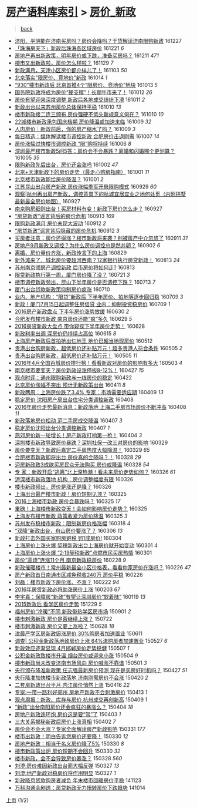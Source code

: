 [房产语料库索引](../../README.md)  > [房价_新政](房价_新政.md)
====
> [back](../README.md)

- [济阳、平阴能在济南买房吗？房价会降吗？干货解读济南限购新政](http://jkwz.applinzi.com/ittc/6916404824836146181.html#%E6%B5%8E%E9%98%B3%E3%80%81%E5%B9%B3%E9%98%B4%E8%83%BD%E5%9C%A8%E6%B5%8E%E5%8D%97%E4%B9%B0%E6%88%BF%E5%90%97%EF%BC%9F%E6%88%BF%E4%BB%B7%E4%BC%9A%E9%99%8D%E5%90%97%EF%BC%9F%E5%B9%B2%E8%B4%A7%E8%A7%A3%E8%AF%BB%E6%B5%8E%E5%8D%97%E9%99%90%E8%B4%AD%E6%96%B0%E6%94%BF) 161227  
- [「珠海房天下」新政后珠海各区域房价](http://jkwz.applinzi.com/ittc/6914078834462032900.html#%E3%80%8C%E7%8F%A0%E6%B5%B7%E6%88%BF%E5%A4%A9%E4%B8%8B%E3%80%8D%E6%96%B0%E6%94%BF%E5%90%8E%E7%8F%A0%E6%B5%B7%E5%90%84%E5%8C%BA%E5%9F%9F%E6%88%BF%E4%BB%B7) 161221 *6* 
- [房地产再出新政策，明年房价或下跌，准备买房吗？](http://jkwz.applinzi.com/ittc/6910460154717144069.html#%E6%88%BF%E5%9C%B0%E4%BA%A7%E5%86%8D%E5%87%BA%E6%96%B0%E6%94%BF%E7%AD%96%EF%BC%8C%E6%98%8E%E5%B9%B4%E6%88%BF%E4%BB%B7%E6%88%96%E4%B8%8B%E8%B7%8C%EF%BC%8C%E5%87%86%E5%A4%87%E4%B9%B0%E6%88%BF%E5%90%97%EF%BC%9F) 161211 *471* 
- [楼市又出新政啦，房价怎么样啦？](http://jkwz.applinzi.com/ittc/6905978403139617796.html#%E6%A5%BC%E5%B8%82%E5%8F%88%E5%87%BA%E6%96%B0%E6%94%BF%E5%95%A6%EF%BC%8C%E6%88%BF%E4%BB%B7%E6%80%8E%E4%B9%88%E6%A0%B7%E5%95%A6%EF%BC%9F) 161129 *7* 
- [新政满月，天津小区房价都介样儿了！](http://jkwz.applinzi.com/ittc/6896191315003311109.html#%E6%96%B0%E6%94%BF%E6%BB%A1%E6%9C%88%EF%BC%8C%E5%A4%A9%E6%B4%A5%E5%B0%8F%E5%8C%BA%E6%88%BF%E4%BB%B7%E9%83%BD%E4%BB%8B%E6%A0%B7%E5%84%BF%E4%BA%86%EF%BC%81) 161103 *50* 
- [北京落实&quot;限房价、竞地价&quot;新政](http://jkwz.applinzi.com/ittc/6888796643687662597.html#%E5%8C%97%E4%BA%AC%E8%90%BD%E5%AE%9E%26quot%3B%E9%99%90%E6%88%BF%E4%BB%B7%E3%80%81%E7%AB%9E%E5%9C%B0%E4%BB%B7%26quot%3B%E6%96%B0%E6%94%BF) 161014 *1* 
- [“930”楼市新政后 北京首推4个“限房价、竞地价”地块](http://jkwz.applinzi.com/ittc/6888561186009777156.html#%E2%80%9C930%E2%80%9D%E6%A5%BC%E5%B8%82%E6%96%B0%E6%94%BF%E5%90%8E+%E5%8C%97%E4%BA%AC%E9%A6%96%E6%8E%A84%E4%B8%AA%E2%80%9C%E9%99%90%E6%88%BF%E4%BB%B7%E3%80%81%E7%AB%9E%E5%9C%B0%E4%BB%B7%E2%80%9D%E5%9C%B0%E5%9D%97) 161013 *5* 
- [国务院新政将成为房价“硬支撑”！长期牛市来了！](http://jkwz.applinzi.com/ittc/6888049014246736901.html#%E5%9B%BD%E5%8A%A1%E9%99%A2%E6%96%B0%E6%94%BF%E5%B0%86%E6%88%90%E4%B8%BA%E6%88%BF%E4%BB%B7%E2%80%9C%E7%A1%AC%E6%94%AF%E6%92%91%E2%80%9D%EF%BC%81%E9%95%BF%E6%9C%9F%E7%89%9B%E5%B8%82%E6%9D%A5%E4%BA%86%EF%BC%81) 161012 *26* 
- [房价有望迎来深度调整 新政后各地成交纷纷下滑](http://jkwz.applinzi.com/ittc/6887832940897108997.html#%E6%88%BF%E4%BB%B7%E6%9C%89%E6%9C%9B%E8%BF%8E%E6%9D%A5%E6%B7%B1%E5%BA%A6%E8%B0%83%E6%95%B4+%E6%96%B0%E6%94%BF%E5%90%8E%E5%90%84%E5%9C%B0%E6%88%90%E4%BA%A4%E7%BA%B7%E7%BA%B7%E4%B8%8B%E6%BB%91) 161011 *2* 
- [新政出台以来苏州房价总体保持平稳](http://jkwz.applinzi.com/ittc/6887358380447892484.html#%E6%96%B0%E6%94%BF%E5%87%BA%E5%8F%B0%E4%BB%A5%E6%9D%A5%E8%8B%8F%E5%B7%9E%E6%88%BF%E4%BB%B7%E6%80%BB%E4%BD%93%E4%BF%9D%E6%8C%81%E5%B9%B3%E7%A8%B3) 161010 *13* 
- [楼市新政接二连三颁布 房价强硬不低头新规意义何在？](http://jkwz.applinzi.com/ittc/6887358429420585989.html#%E6%A5%BC%E5%B8%82%E6%96%B0%E6%94%BF%E6%8E%A5%E4%BA%8C%E8%BF%9E%E4%B8%89%E9%A2%81%E5%B8%83+%E6%88%BF%E4%BB%B7%E5%BC%BA%E7%A1%AC%E4%B8%8D%E4%BD%8E%E5%A4%B4%E6%96%B0%E8%A7%84%E6%84%8F%E4%B9%89%E4%BD%95%E5%9C%A8%EF%BC%9F) 161010 *10* 
- [22城楼市新政承包国庆档期 房价降温或加速来临](http://jkwz.applinzi.com/ittc/6887082321118757893.html#22%E5%9F%8E%E6%A5%BC%E5%B8%82%E6%96%B0%E6%94%BF%E6%89%BF%E5%8C%85%E5%9B%BD%E5%BA%86%E6%A1%A3%E6%9C%9F+%E6%88%BF%E4%BB%B7%E9%99%8D%E6%B8%A9%E6%88%96%E5%8A%A0%E9%80%9F%E6%9D%A5%E4%B8%B4) 161009 *32* 
- [人肉房价｜新政前后，你的房产缩水了吗？](http://jkwz.applinzi.com/ittc/6887028683939775492.html#%E4%BA%BA%E8%82%89%E6%88%BF%E4%BB%B7%EF%BD%9C%E6%96%B0%E6%94%BF%E5%89%8D%E5%90%8E%EF%BC%8C%E4%BD%A0%E7%9A%84%E6%88%BF%E4%BA%A7%E7%BC%A9%E6%B0%B4%E4%BA%86%E5%90%97%EF%BC%9F) 161009 *3* 
- [每日精选：媒体解读楼市调控新政 合肥房价击退刚需](http://jkwz.applinzi.com/ittc/6886188644259333125.html#%E6%AF%8F%E6%97%A5%E7%B2%BE%E9%80%89%EF%BC%9A%E5%AA%92%E4%BD%93%E8%A7%A3%E8%AF%BB%E6%A5%BC%E5%B8%82%E8%B0%83%E6%8E%A7%E6%96%B0%E6%94%BF+%E5%90%88%E8%82%A5%E6%88%BF%E4%BB%B7%E5%87%BB%E9%80%80%E5%88%9A%E9%9C%80) 161007 *14* 
- [房价涨幅过快楼市调控新政     “限”购将持续](http://jkwz.applinzi.com/ittc/6885937777979425796.html#%E6%88%BF%E4%BB%B7%E6%B6%A8%E5%B9%85%E8%BF%87%E5%BF%AB%E6%A5%BC%E5%B8%82%E8%B0%83%E6%8E%A7%E6%96%B0%E6%94%BF+++++%E2%80%9C%E9%99%90%E2%80%9D%E8%B4%AD%E5%B0%86%E6%8C%81%E7%BB%AD) 161006 *8* 
- [深圳最严楼市新政5问5答：房价会不会暴跌？离婚和闪婚哪个更划算？](http://jkwz.applinzi.com/ittc/6885614686640276485.html#%E6%B7%B1%E5%9C%B3%E6%9C%80%E4%B8%A5%E6%A5%BC%E5%B8%82%E6%96%B0%E6%94%BF5%E9%97%AE5%E7%AD%94%EF%BC%9A%E6%88%BF%E4%BB%B7%E4%BC%9A%E4%B8%8D%E4%BC%9A%E6%9A%B4%E8%B7%8C%EF%BC%9F%E7%A6%BB%E5%A9%9A%E5%92%8C%E9%97%AA%E5%A9%9A%E5%93%AA%E4%B8%AA%E6%9B%B4%E5%88%92%E7%AE%97%EF%BC%9F) 161005 *35* 
- [限购新政先后出台，房价还会涨吗](http://jkwz.applinzi.com/ittc/6884150212762797060.html#%E9%99%90%E8%B4%AD%E6%96%B0%E6%94%BF%E5%85%88%E5%90%8E%E5%87%BA%E5%8F%B0%EF%BC%8C%E6%88%BF%E4%BB%B7%E8%BF%98%E4%BC%9A%E6%B6%A8%E5%90%97) 161002 *47* 
- [北京+天津新政下的房价走势（最走心购房指南）](http://jkwz.applinzi.com/ittc/6884101082145358852.html#%E5%8C%97%E4%BA%AC%2B%E5%A4%A9%E6%B4%A5%E6%96%B0%E6%94%BF%E4%B8%8B%E7%9A%84%E6%88%BF%E4%BB%B7%E8%B5%B0%E5%8A%BF%EF%BC%88%E6%9C%80%E8%B5%B0%E5%BF%83%E8%B4%AD%E6%88%BF%E6%8C%87%E5%8D%97%EF%BC%89) 161001 *11* 
- [北京楼市新政能给房价降温？](http://jkwz.applinzi.com/ittc/6883974693689754628.html#%E5%8C%97%E4%BA%AC%E6%A5%BC%E5%B8%82%E6%96%B0%E6%94%BF%E8%83%BD%E7%BB%99%E6%88%BF%E4%BB%B7%E9%99%8D%E6%B8%A9%EF%BC%9F) 161001 *2* 
- [江苏昆山出台房产新政 房价涨幅季军开启限购模式](http://jkwz.applinzi.com/ittc/6883061027003974660.html#%E6%B1%9F%E8%8B%8F%E6%98%86%E5%B1%B1%E5%87%BA%E5%8F%B0%E6%88%BF%E4%BA%A7%E6%96%B0%E6%94%BF+%E6%88%BF%E4%BB%B7%E6%B6%A8%E5%B9%85%E5%AD%A3%E5%86%9B%E5%BC%80%E5%90%AF%E9%99%90%E8%B4%AD%E6%A8%A1%E5%BC%8F) 160929 *60* 
- [观察|杭州再出房产新政，调控背景下的杭城宜居宜业之地何处觅（内附拱墅最新最全房价地图）](http://jkwz.applinzi.com/ittc/6882638021278565380.html#%E8%A7%82%E5%AF%9F%7C%E6%9D%AD%E5%B7%9E%E5%86%8D%E5%87%BA%E6%88%BF%E4%BA%A7%E6%96%B0%E6%94%BF%EF%BC%8C%E8%B0%83%E6%8E%A7%E8%83%8C%E6%99%AF%E4%B8%8B%E7%9A%84%E6%9D%AD%E5%9F%8E%E5%AE%9C%E5%B1%85%E5%AE%9C%E4%B8%9A%E4%B9%8B%E5%9C%B0%E4%BD%95%E5%A4%84%E8%A7%85%EF%BC%88%E5%86%85%E9%99%84%E6%8B%B1%E5%A2%85%E6%9C%80%E6%96%B0%E6%9C%80%E5%85%A8%E6%88%BF%E4%BB%B7%E5%9C%B0%E5%9B%BE%EF%BC%89) 160927  
- [南京购房细则出台！买房材料有变！新政下房价怎么走？](http://jkwz.applinzi.com/ittc/6882603659598234628.html#%E5%8D%97%E4%BA%AC%E8%B4%AD%E6%88%BF%E7%BB%86%E5%88%99%E5%87%BA%E5%8F%B0%EF%BC%81%E4%B9%B0%E6%88%BF%E6%9D%90%E6%96%99%E6%9C%89%E5%8F%98%EF%BC%81%E6%96%B0%E6%94%BF%E4%B8%8B%E6%88%BF%E4%BB%B7%E6%80%8E%E4%B9%88%E8%B5%B0%EF%BC%9F) 160927  
- [“房贷新政”谣言背后的房价危机](http://jkwz.applinzi.com/ittc/6877307232999441413.html#%E2%80%9C%E6%88%BF%E8%B4%B7%E6%96%B0%E6%94%BF%E2%80%9D%E8%B0%A3%E8%A8%80%E8%83%8C%E5%90%8E%E7%9A%84%E6%88%BF%E4%BB%B7%E5%8D%B1%E6%9C%BA) 160913 *169* 
- [限购新政满月 房价未现大波动](http://jkwz.applinzi.com/ittc/6876912565493433349.html#%E9%99%90%E8%B4%AD%E6%96%B0%E6%94%BF%E6%BB%A1%E6%9C%88+%E6%88%BF%E4%BB%B7%E6%9C%AA%E7%8E%B0%E5%A4%A7%E6%B3%A2%E5%8A%A8) 160912 *2* 
- [“房贷新政”谣言背后隐藏的房价危机](http://jkwz.applinzi.com/ittc/6876787393385989125.html#%E2%80%9C%E6%88%BF%E8%B4%B7%E6%96%B0%E6%94%BF%E2%80%9D%E8%B0%A3%E8%A8%80%E8%83%8C%E5%90%8E%E9%9A%90%E8%97%8F%E7%9A%84%E6%88%BF%E4%BB%B7%E5%8D%B1%E6%9C%BA) 160912 *3* 
- [买房者注意：房价还得涨？楼市新政将来袭？别被房产中介忽悠了](http://jkwz.applinzi.com/ittc/6876617393350116356.html#%E4%B9%B0%E6%88%BF%E8%80%85%E6%B3%A8%E6%84%8F%EF%BC%9A%E6%88%BF%E4%BB%B7%E8%BF%98%E5%BE%97%E6%B6%A8%EF%BC%9F%E6%A5%BC%E5%B8%82%E6%96%B0%E6%94%BF%E5%B0%86%E6%9D%A5%E8%A2%AD%EF%BC%9F%E5%88%AB%E8%A2%AB%E6%88%BF%E4%BA%A7%E4%B8%AD%E4%BB%8B%E5%BF%BD%E6%82%A0%E4%BA%86) 160911 *31* 
- [房地产9月新政又调控？为什么房价调控总是然并卵？](http://jkwz.applinzi.com/ittc/6873258557302113285.html#%E6%88%BF%E5%9C%B0%E4%BA%A79%E6%9C%88%E6%96%B0%E6%94%BF%E5%8F%88%E8%B0%83%E6%8E%A7%EF%BC%9F%E4%B8%BA%E4%BB%80%E4%B9%88%E6%88%BF%E4%BB%B7%E8%B0%83%E6%8E%A7%E6%80%BB%E6%98%AF%E7%84%B6%E5%B9%B6%E5%8D%B5%EF%BC%9F) 160902 *6* 
- [离婚、房价量价齐涨，新政传言下的上海](http://jkwz.applinzi.com/ittc/6871836351305090053.html#%E7%A6%BB%E5%A9%9A%E3%80%81%E6%88%BF%E4%BB%B7%E9%87%8F%E4%BB%B7%E9%BD%90%E6%B6%A8%EF%BC%8C%E6%96%B0%E6%94%BF%E4%BC%A0%E8%A8%80%E4%B8%8B%E7%9A%84%E4%B8%8A%E6%B5%B7) 160829  
- [新外滩来了，城北房价要超河西南？12家银行执行房贷新政！](http://jkwz.applinzi.com/ittc/6865976946890114052.html#%E6%96%B0%E5%A4%96%E6%BB%A9%E6%9D%A5%E4%BA%86%EF%BC%8C%E5%9F%8E%E5%8C%97%E6%88%BF%E4%BB%B7%E8%A6%81%E8%B6%85%E6%B2%B3%E8%A5%BF%E5%8D%97%EF%BC%9F12%E5%AE%B6%E9%93%B6%E8%A1%8C%E6%89%A7%E8%A1%8C%E6%88%BF%E8%B4%B7%E6%96%B0%E6%94%BF%EF%BC%81) 160813 *24* 
- [苏州南京颁房产调控新政 后市房价将如何走?](http://jkwz.applinzi.com/ittc/6865419540212745221.html#%E8%8B%8F%E5%B7%9E%E5%8D%97%E4%BA%AC%E9%A2%81%E6%88%BF%E4%BA%A7%E8%B0%83%E6%8E%A7%E6%96%B0%E6%94%BF+%E5%90%8E%E5%B8%82%E6%88%BF%E4%BB%B7%E5%B0%86%E5%A6%82%E4%BD%95%E8%B5%B0%3F) 160813  
- [限贷新政执行第一周，厦门房价降了没？](http://jkwz.applinzi.com/ittc/6857260106055681028.html#%E9%99%90%E8%B4%B7%E6%96%B0%E6%94%BF%E6%89%A7%E8%A1%8C%E7%AC%AC%E4%B8%80%E5%91%A8%EF%BC%8C%E5%8E%A6%E9%97%A8%E6%88%BF%E4%BB%B7%E9%99%8D%E4%BA%86%E6%B2%A1%EF%BC%9F) 160721 *3* 
- [楼市调控新政频出，昆山下半年房价是否调控下跌？](http://jkwz.applinzi.com/ittc/6854275969032127492.html#%E6%A5%BC%E5%B8%82%E8%B0%83%E6%8E%A7%E6%96%B0%E6%94%BF%E9%A2%91%E5%87%BA%EF%BC%8C%E6%98%86%E5%B1%B1%E4%B8%8B%E5%8D%8A%E5%B9%B4%E6%88%BF%E4%BB%B7%E6%98%AF%E5%90%A6%E8%B0%83%E6%8E%A7%E4%B8%8B%E8%B7%8C%EF%BC%9F) 160713 *7* 
- [厦门出台贷款新政策抑制房价疯涨](http://jkwz.applinzi.com/ittc/6853175379635995652.html#%E5%8E%A6%E9%97%A8%E5%87%BA%E5%8F%B0%E8%B4%B7%E6%AC%BE%E6%96%B0%E6%94%BF%E7%AD%96%E6%8A%91%E5%88%B6%E6%88%BF%E4%BB%B7%E7%96%AF%E6%B6%A8) 160710  
- [业内、地产机构：“限贷”新政后 下半年房价、拍地等逐步回归稳](http://jkwz.applinzi.com/ittc/6852837729129464837.html#%E4%B8%9A%E5%86%85%E3%80%81%E5%9C%B0%E4%BA%A7%E6%9C%BA%E6%9E%84%EF%BC%9A%E2%80%9C%E9%99%90%E8%B4%B7%E2%80%9D%E6%96%B0%E6%94%BF%E5%90%8E+%E4%B8%8B%E5%8D%8A%E5%B9%B4%E6%88%BF%E4%BB%B7%E3%80%81%E6%8B%8D%E5%9C%B0%E7%AD%89%E9%80%90%E6%AD%A5%E5%9B%9E%E5%BD%92%E7%A8%B3) 160709 *3* 
- [新政！厦门7月15日起调整住房信贷 业内：抑制投资稳房价](http://jkwz.applinzi.com/ittc/6852830481699308548.html#%E6%96%B0%E6%94%BF%EF%BC%81%E5%8E%A6%E9%97%A87%E6%9C%8815%E6%97%A5%E8%B5%B7%E8%B0%83%E6%95%B4%E4%BD%8F%E6%88%BF%E4%BF%A1%E8%B4%B7+%E4%B8%9A%E5%86%85%EF%BC%9A%E6%8A%91%E5%88%B6%E6%8A%95%E8%B5%84%E7%A8%B3%E6%88%BF%E4%BB%B7) 160709 *1* 
- [2016房产新政盘点 下半年房价涨势放缓](http://jkwz.applinzi.com/ittc/6849545568929711109.html#2016%E6%88%BF%E4%BA%A7%E6%96%B0%E6%94%BF%E7%9B%98%E7%82%B9+%E4%B8%8B%E5%8D%8A%E5%B9%B4%E6%88%BF%E4%BB%B7%E6%B6%A8%E5%8A%BF%E6%94%BE%E7%BC%93) 160630 *2* 
- [合肥发布楼市新政 南京房价还能“疯”多久](http://jkwz.applinzi.com/ittc/6848943136575063045.html#%E5%90%88%E8%82%A5%E5%8F%91%E5%B8%83%E6%A5%BC%E5%B8%82%E6%96%B0%E6%94%BF+%E5%8D%97%E4%BA%AC%E6%88%BF%E4%BB%B7%E8%BF%98%E8%83%BD%E2%80%9C%E7%96%AF%E2%80%9D%E5%A4%9A%E4%B9%85) 160629 *5* 
- [2016房贷新政大盘点 带你窥探下半年房价走势！](http://jkwz.applinzi.com/ittc/6848847770773095429.html#2016%E6%88%BF%E8%B4%B7%E6%96%B0%E6%94%BF%E5%A4%A7%E7%9B%98%E7%82%B9+%E5%B8%A6%E4%BD%A0%E7%AA%A5%E6%8E%A2%E4%B8%8B%E5%8D%8A%E5%B9%B4%E6%88%BF%E4%BB%B7%E8%B5%B0%E5%8A%BF%EF%BC%81) 160628  
- [新政利率出调 深房价仍持续占高位](http://jkwz.applinzi.com/ittc/6843877877820687365.html#%E6%96%B0%E6%94%BF%E5%88%A9%E7%8E%87%E5%87%BA%E8%B0%83+%E6%B7%B1%E6%88%BF%E4%BB%B7%E4%BB%8D%E6%8C%81%E7%BB%AD%E5%8D%A0%E9%AB%98%E4%BD%8D) 160615 *8* 
- [上海房产新政后首拍抢出仨地王 地价已超当地现房价](http://jkwz.applinzi.com/ittc/6831238959421981700.html#%E4%B8%8A%E6%B5%B7%E6%88%BF%E4%BA%A7%E6%96%B0%E6%94%BF%E5%90%8E%E9%A6%96%E6%8B%8D%E6%8A%A2%E5%87%BA%E4%BB%A8%E5%9C%B0%E7%8E%8B+%E5%9C%B0%E4%BB%B7%E5%B7%B2%E8%B6%85%E5%BD%93%E5%9C%B0%E7%8E%B0%E6%88%BF%E4%BB%B7) 160512  
- [贵港出台购房新政，超低房价还补贴万元！超多贵港人符合条件](http://jkwz.applinzi.com/ittc/6828852117137523716.html#%E8%B4%B5%E6%B8%AF%E5%87%BA%E5%8F%B0%E8%B4%AD%E6%88%BF%E6%96%B0%E6%94%BF%EF%BC%8C%E8%B6%85%E4%BD%8E%E6%88%BF%E4%BB%B7%E8%BF%98%E8%A1%A5%E8%B4%B4%E4%B8%87%E5%85%83%EF%BC%81%E8%B6%85%E5%A4%9A%E8%B4%B5%E6%B8%AF%E4%BA%BA%E7%AC%A6%E5%90%88%E6%9D%A1%E4%BB%B6) 160505 *2* 
- [贵港出台购房新政，超低房价还补贴万元！](http://jkwz.applinzi.com/ittc/6828823692578391044.html#%E8%B4%B5%E6%B8%AF%E5%87%BA%E5%8F%B0%E8%B4%AD%E6%88%BF%E6%96%B0%E6%94%BF%EF%BC%8C%E8%B6%85%E4%BD%8E%E6%88%BF%E4%BB%B7%E8%BF%98%E8%A1%A5%E8%B4%B4%E4%B8%87%E5%85%83%EF%BC%81) 160505 *11* 
- [2016年4月全国百城房价排行榜！看看新政对房价的影响有多大](http://jkwz.applinzi.com/ittc/6828118883336455173.html#2016%E5%B9%B44%E6%9C%88%E5%85%A8%E5%9B%BD%E7%99%BE%E5%9F%8E%E6%88%BF%E4%BB%B7%E6%8E%92%E8%A1%8C%E6%A6%9C%EF%BC%81%E7%9C%8B%E7%9C%8B%E6%96%B0%E6%94%BF%E5%AF%B9%E6%88%BF%E4%BB%B7%E7%9A%84%E5%BD%B1%E5%93%8D%E6%9C%89%E5%A4%9A%E5%A4%A7) 160503 *4* 
- [南京楼市要变天？房价新政设涨停板8-12%！](http://jkwz.applinzi.com/ittc/6825688491258020869.html#%E5%8D%97%E4%BA%AC%E6%A5%BC%E5%B8%82%E8%A6%81%E5%8F%98%E5%A4%A9%EF%BC%9F%E6%88%BF%E4%BB%B7%E6%96%B0%E6%94%BF%E8%AE%BE%E6%B6%A8%E5%81%9C%E6%9D%BF8-12%25%EF%BC%81) 160427 *15* 
- [观点时评：通州限购新政与一线房价的稳定](http://jkwz.applinzi.com/ittc/6823713647213675525.html#%E8%A7%82%E7%82%B9%E6%97%B6%E8%AF%84%EF%BC%9A%E9%80%9A%E5%B7%9E%E9%99%90%E8%B4%AD%E6%96%B0%E6%94%BF%E4%B8%8E%E4%B8%80%E7%BA%BF%E6%88%BF%E4%BB%B7%E7%9A%84%E7%A8%B3%E5%AE%9A) 160422  
- [北京房价涨幅不突出 预计无新政策出台](http://jkwz.applinzi.com/ittc/6819784708204282884.html#%E5%8C%97%E4%BA%AC%E6%88%BF%E4%BB%B7%E6%B6%A8%E5%B9%85%E4%B8%8D%E7%AA%81%E5%87%BA+%E9%A2%84%E8%AE%A1%E6%97%A0%E6%96%B0%E6%94%BF%E7%AD%96%E5%87%BA%E5%8F%B0) 160411 *8* 
- [新政两周：上海房价跌了3.4%  专家：市场需要适应期](http://jkwz.applinzi.com/ittc/6818983497578316805.html#%E6%96%B0%E6%94%BF%E4%B8%A4%E5%91%A8%EF%BC%9A%E4%B8%8A%E6%B5%B7%E6%88%BF%E4%BB%B7%E8%B7%8C%E4%BA%863.4%25++%E4%B8%93%E5%AE%B6%EF%BC%9A%E5%B8%82%E5%9C%BA%E9%9C%80%E8%A6%81%E9%80%82%E5%BA%94%E6%9C%9F) 160409 *13* 
- [稳定房价 沈阳房产局出台住宅分类调控新政](http://jkwz.applinzi.com/ittc/6818763183762179076.html#%E7%A8%B3%E5%AE%9A%E6%88%BF%E4%BB%B7+%E6%B2%88%E9%98%B3%E6%88%BF%E4%BA%A7%E5%B1%80%E5%87%BA%E5%8F%B0%E4%BD%8F%E5%AE%85%E5%88%86%E7%B1%BB%E8%B0%83%E6%8E%A7%E6%96%B0%E6%94%BF) 160408  
- [2016年房价走势最新消息：新政落地 上海二手房市场房价不断冲高](http://jkwz.applinzi.com/ittc/6818650549545075716.html#2016%E5%B9%B4%E6%88%BF%E4%BB%B7%E8%B5%B0%E5%8A%BF%E6%9C%80%E6%96%B0%E6%B6%88%E6%81%AF%EF%BC%9A%E6%96%B0%E6%94%BF%E8%90%BD%E5%9C%B0+%E4%B8%8A%E6%B5%B7%E4%BA%8C%E6%89%8B%E6%88%BF%E5%B8%82%E5%9C%BA%E6%88%BF%E4%BB%B7%E4%B8%8D%E6%96%AD%E5%86%B2%E9%AB%98) 160408 *11* 
- [新政落地房价松动  沪二手房成交降温](http://jkwz.applinzi.com/ittc/6818414644376896516.html#%E6%96%B0%E6%94%BF%E8%90%BD%E5%9C%B0%E6%88%BF%E4%BB%B7%E6%9D%BE%E5%8A%A8++%E6%B2%AA%E4%BA%8C%E6%89%8B%E6%88%BF%E6%88%90%E4%BA%A4%E9%99%8D%E6%B8%A9) 160407 *3* 
- [稳定房价沈阳出台分类调控新政](http://jkwz.applinzi.com/ittc/6818276219032175620.html#%E7%A8%B3%E5%AE%9A%E6%88%BF%E4%BB%B7%E6%B2%88%E9%98%B3%E5%87%BA%E5%8F%B0%E5%88%86%E7%B1%BB%E8%B0%83%E6%8E%A7%E6%96%B0%E6%94%BF) 160407 *1* 
- [燕郊房价新一轮增长！房产新政打响第一枪！](http://jkwz.applinzi.com/ittc/6817193501842228229.html#%E7%87%95%E9%83%8A%E6%88%BF%E4%BB%B7%E6%96%B0%E4%B8%80%E8%BD%AE%E5%A2%9E%E9%95%BF%EF%BC%81%E6%88%BF%E4%BA%A7%E6%96%B0%E6%94%BF%E6%89%93%E5%93%8D%E7%AC%AC%E4%B8%80%E6%9E%AA%EF%BC%81) 160404 *3* 
- [深圳楼市新政导致房价暴跌？深圳社保一改三对房价的影响](http://jkwz.applinzi.com/ittc/6815048860275573764.html#%E6%B7%B1%E5%9C%B3%E6%A5%BC%E5%B8%82%E6%96%B0%E6%94%BF%E5%AF%BC%E8%87%B4%E6%88%BF%E4%BB%B7%E6%9A%B4%E8%B7%8C%EF%BC%9F%E6%B7%B1%E5%9C%B3%E7%A4%BE%E4%BF%9D%E4%B8%80%E6%94%B9%E4%B8%89%E5%AF%B9%E6%88%BF%E4%BB%B7%E7%9A%84%E5%BD%B1%E5%93%8D) 160329  
- [房价要变天？新政后嘉定二手房热度大幅降温！](http://jkwz.applinzi.com/ittc/6814941810677777412.html#%E6%88%BF%E4%BB%B7%E8%A6%81%E5%8F%98%E5%A4%A9%EF%BC%9F%E6%96%B0%E6%94%BF%E5%90%8E%E5%98%89%E5%AE%9A%E4%BA%8C%E6%89%8B%E6%88%BF%E7%83%AD%E5%BA%A6%E5%A4%A7%E5%B9%85%E9%99%8D%E6%B8%A9%EF%BC%81) 160329 *65* 
- [合肥楼市新政即将出台 房价真的会降吗？！](http://jkwz.applinzi.com/ittc/6814659342397604869.html#%E5%90%88%E8%82%A5%E6%A5%BC%E5%B8%82%E6%96%B0%E6%94%BF%E5%8D%B3%E5%B0%86%E5%87%BA%E5%8F%B0+%E6%88%BF%E4%BB%B7%E7%9C%9F%E7%9A%84%E4%BC%9A%E9%99%8D%E5%90%97%EF%BC%9F%EF%BC%81) 160328 *29* 
- [沪房新政致3成欲买房民众无法购买  房价或降温](http://jkwz.applinzi.com/ittc/6814595437038142468.html#%E6%B2%AA%E6%88%BF%E6%96%B0%E6%94%BF%E8%87%B43%E6%88%90%E6%AC%B2%E4%B9%B0%E6%88%BF%E6%B0%91%E4%BC%97%E6%97%A0%E6%B3%95%E8%B4%AD%E4%B9%B0++%E6%88%BF%E4%BB%B7%E6%88%96%E9%99%8D%E6%B8%A9) 160328 *54* 
- [专 家：新政开启“逃离”北上深热潮！看未来房价走势如何？](http://jkwz.applinzi.com/ittc/6813958987078697988.html#%E4%B8%93+%E5%AE%B6%EF%BC%9A%E6%96%B0%E6%94%BF%E5%BC%80%E5%90%AF%E2%80%9C%E9%80%83%E7%A6%BB%E2%80%9D%E5%8C%97%E4%B8%8A%E6%B7%B1%E7%83%AD%E6%BD%AE%EF%BC%81%E7%9C%8B%E6%9C%AA%E6%9D%A5%E6%88%BF%E4%BB%B7%E8%B5%B0%E5%8A%BF%E5%A6%82%E4%BD%95%EF%BC%9F) 160326 *61* 
- [沪深楼市新政落地 机构：房价调整幅度有限](http://jkwz.applinzi.com/ittc/6813926227484083205.html#%E6%B2%AA%E6%B7%B1%E6%A5%BC%E5%B8%82%E6%96%B0%E6%94%BF%E8%90%BD%E5%9C%B0+%E6%9C%BA%E6%9E%84%EF%BC%9A%E6%88%BF%E4%BB%B7%E8%B0%83%E6%95%B4%E5%B9%85%E5%BA%A6%E6%9C%89%E9%99%90) 160326  
- [楼市新政频出，房价是涨还是降？](http://jkwz.applinzi.com/ittc/6813814780888351749.html#%E6%A5%BC%E5%B8%82%E6%96%B0%E6%94%BF%E9%A2%91%E5%87%BA%EF%BC%8C%E6%88%BF%E4%BB%B7%E6%98%AF%E6%B6%A8%E8%BF%98%E6%98%AF%E9%99%8D%EF%BC%9F) 160326  
- [上海出台最严楼市新政！房价短期见顶？](http://jkwz.applinzi.com/ittc/6813625556339786756.html#%E4%B8%8A%E6%B5%B7%E5%87%BA%E5%8F%B0%E6%9C%80%E4%B8%A5%E6%A5%BC%E5%B8%82%E6%96%B0%E6%94%BF%EF%BC%81%E6%88%BF%E4%BB%B7%E7%9F%AD%E6%9C%9F%E8%A7%81%E9%A1%B6%EF%BC%9F) 160325  
- [2016上海楼市新政 房价会暴跌吗？](http://jkwz.applinzi.com/ittc/6813556190759879685.html#2016%E4%B8%8A%E6%B5%B7%E6%A5%BC%E5%B8%82%E6%96%B0%E6%94%BF+%E6%88%BF%E4%BB%B7%E4%BC%9A%E6%9A%B4%E8%B7%8C%E5%90%97%EF%BC%9F) 160325 *17* 
- [重磅！上海楼市新政变天！会如何影响房价走势？](http://jkwz.applinzi.com/ittc/6813514872746673156.html#%E9%87%8D%E7%A3%85%EF%BC%81%E4%B8%8A%E6%B5%B7%E6%A5%BC%E5%B8%82%E6%96%B0%E6%94%BF%E5%8F%98%E5%A4%A9%EF%BC%81%E4%BC%9A%E5%A6%82%E4%BD%95%E5%BD%B1%E5%93%8D%E6%88%BF%E4%BB%B7%E8%B5%B0%E5%8A%BF%EF%BC%9F) 160325  
- [上海发布楼市新政 政策收紧为房价降温](http://jkwz.applinzi.com/ittc/6813486178904835077.html#%E4%B8%8A%E6%B5%B7%E5%8F%91%E5%B8%83%E6%A5%BC%E5%B8%82%E6%96%B0%E6%94%BF+%E6%94%BF%E7%AD%96%E6%94%B6%E7%B4%A7%E4%B8%BA%E6%88%BF%E4%BB%B7%E9%99%8D%E6%B8%A9) 160325 *3* 
- [苏州发布稳楼市新政：限制新房价格涨幅](http://jkwz.applinzi.com/ittc/6810951604375127045.html#%E8%8B%8F%E5%B7%9E%E5%8F%91%E5%B8%83%E7%A8%B3%E6%A5%BC%E5%B8%82%E6%96%B0%E6%94%BF%EF%BC%9A%E9%99%90%E5%88%B6%E6%96%B0%E6%88%BF%E4%BB%B7%E6%A0%BC%E6%B6%A8%E5%B9%85) 160318 *4* 
- [“双降”新政出台，舟山房价要涨了？](http://jkwz.applinzi.com/ittc/6806521523607176196.html#%E2%80%9C%E5%8F%8C%E9%99%8D%E2%80%9D%E6%96%B0%E6%94%BF%E5%87%BA%E5%8F%B0%EF%BC%8C%E8%88%9F%E5%B1%B1%E6%88%BF%E4%BB%B7%E8%A6%81%E6%B6%A8%E4%BA%86%EF%BC%9F) 160306 *13* 
- [新政打击外国买家购房避税 罚1成房价!](http://jkwz.applinzi.com/ittc/6805756275795166213.html#%E6%96%B0%E6%94%BF%E6%89%93%E5%87%BB%E5%A4%96%E5%9B%BD%E4%B9%B0%E5%AE%B6%E8%B4%AD%E6%88%BF%E9%81%BF%E7%A8%8E+%E7%BD%9A1%E6%88%90%E6%88%BF%E4%BB%B7%21) 160304  
- [上海房价上涨火爆 契税新政出台上海房价就开始变动](http://jkwz.applinzi.com/ittc/6804612251558347780.html#%E4%B8%8A%E6%B5%B7%E6%88%BF%E4%BB%B7%E4%B8%8A%E6%B6%A8%E7%81%AB%E7%88%86+%E5%A5%91%E7%A8%8E%E6%96%B0%E6%94%BF%E5%87%BA%E5%8F%B0%E4%B8%8A%E6%B5%B7%E6%88%BF%E4%BB%B7%E5%B0%B1%E5%BC%80%E5%A7%8B%E5%8F%98%E5%8A%A8) 160301 *4* 
- [上海房价上涨火爆 “2·19契税新政”点燃市民买房热情](http://jkwz.applinzi.com/ittc/6804558744230822917.html#%E4%B8%8A%E6%B5%B7%E6%88%BF%E4%BB%B7%E4%B8%8A%E6%B6%A8%E7%81%AB%E7%88%86+%E2%80%9C2%C2%B719%E5%A5%91%E7%A8%8E%E6%96%B0%E6%94%BF%E2%80%9D%E7%82%B9%E7%87%83%E5%B8%82%E6%B0%91%E4%B9%B0%E6%88%BF%E7%83%AD%E6%83%85) 160301  
- [房价“高烧”连涨11个月  南京新政稳房价](http://jkwz.applinzi.com/ittc/6804006371045409797.html#%E6%88%BF%E4%BB%B7%E2%80%9C%E9%AB%98%E7%83%A7%E2%80%9D%E8%BF%9E%E6%B6%A811%E4%B8%AA%E6%9C%88++%E5%8D%97%E4%BA%AC%E6%96%B0%E6%94%BF%E7%A8%B3%E6%88%BF%E4%BB%B7) 160228 *9* 
- [新政催暖楼市！常州最新最全小区价格表，看看你家房价在涨吗？](http://jkwz.applinzi.com/ittc/6803201168230581253.html#%E6%96%B0%E6%94%BF%E5%82%AC%E6%9A%96%E6%A5%BC%E5%B8%82%EF%BC%81%E5%B8%B8%E5%B7%9E%E6%9C%80%E6%96%B0%E6%9C%80%E5%85%A8%E5%B0%8F%E5%8C%BA%E4%BB%B7%E6%A0%BC%E8%A1%A8%EF%BC%8C%E7%9C%8B%E7%9C%8B%E4%BD%A0%E5%AE%B6%E6%88%BF%E4%BB%B7%E5%9C%A8%E6%B6%A8%E5%90%97%EF%BC%9F) 160226 *47* 
- [房产新政首日南通市区减免税收240万 房价平稳](http://jkwz.applinzi.com/ittc/6803061892100654085.html#%E6%88%BF%E4%BA%A7%E6%96%B0%E6%94%BF%E9%A6%96%E6%97%A5%E5%8D%97%E9%80%9A%E5%B8%82%E5%8C%BA%E5%87%8F%E5%85%8D%E7%A8%8E%E6%94%B6240%E4%B8%87+%E6%88%BF%E4%BB%B7%E5%B9%B3%E7%A8%B3) 160226  
- [刘磊：楼市新政下房价涨、不涨？](http://jkwz.applinzi.com/ittc/6801642386841142277.html#%E5%88%98%E7%A3%8A%EF%BC%9A%E6%A5%BC%E5%B8%82%E6%96%B0%E6%94%BF%E4%B8%8B%E6%88%BF%E4%BB%B7%E6%B6%A8%E3%80%81%E4%B8%8D%E6%B6%A8%EF%BC%9F) 160222 *94* 
- [2016年房贷新政必将助涨房价上涨](http://jkwz.applinzi.com/ittc/6794696812027970565.html#2016%E5%B9%B4%E6%88%BF%E8%B4%B7%E6%96%B0%E6%94%BF%E5%BF%85%E5%B0%86%E5%8A%A9%E6%B6%A8%E6%88%BF%E4%BB%B7%E4%B8%8A%E6%B6%A8) 160203 *67* 
- [李宇嘉：保障房“新政”有望让深圳房价“软着陆”](http://jkwz.applinzi.com/ittc/6788832487446938628.html#%E6%9D%8E%E5%AE%87%E5%98%89%EF%BC%9A%E4%BF%9D%E9%9A%9C%E6%88%BF%E2%80%9C%E6%96%B0%E6%94%BF%E2%80%9D%E6%9C%89%E6%9C%9B%E8%AE%A9%E6%B7%B1%E5%9C%B3%E6%88%BF%E4%BB%B7%E2%80%9C%E8%BD%AF%E7%9D%80%E9%99%86%E2%80%9D) 160119 *13* 
- [2015新政后 看学区房价走势](http://jkwz.applinzi.com/ittc/6781160325844042756.html#2015%E6%96%B0%E6%94%BF%E5%90%8E+%E7%9C%8B%E5%AD%A6%E5%8C%BA%E6%88%BF%E4%BB%B7%E8%B5%B0%E5%8A%BF) 151229 *5* 
- [福州房价“冷暖”不同 新政带热学区房市场](http://jkwz.applinzi.com/ittc/6737006299897693189.html#%E7%A6%8F%E5%B7%9E%E6%88%BF%E4%BB%B7%E2%80%9C%E5%86%B7%E6%9A%96%E2%80%9D%E4%B8%8D%E5%90%8C+%E6%96%B0%E6%94%BF%E5%B8%A6%E7%83%AD%E5%AD%A6%E5%8C%BA%E6%88%BF%E5%B8%82%E5%9C%BA) 150901 *2* 
- [楼市刺激新政 房价是否继续上涨？](http://jkwz.applinzi.com/ittc/547650614980771061.html#%E6%A5%BC%E5%B8%82%E5%88%BA%E6%BF%80%E6%96%B0%E6%94%BF+%E6%88%BF%E4%BB%B7%E6%98%AF%E5%90%A6%E7%BB%A7%E7%BB%AD%E4%B8%8A%E6%B6%A8%EF%BC%9F) 150722  
- [楼市刺激新政 房价又要上涨啦？](http://jkwz.applinzi.com/ittc/547650611427199548.html#%E6%A5%BC%E5%B8%82%E5%88%BA%E6%BF%80%E6%96%B0%E6%94%BF+%E6%88%BF%E4%BB%B7%E5%8F%88%E8%A6%81%E4%B8%8A%E6%B6%A8%E5%95%A6%EF%BC%9F) 150628 *18* 
- [津最严学区房新政逼涨房价 30%购房者加速置业](http://jkwz.applinzi.com/ittc/547650611422699419.html#%E6%B4%A5%E6%9C%80%E4%B8%A5%E5%AD%A6%E5%8C%BA%E6%88%BF%E6%96%B0%E6%94%BF%E9%80%BC%E6%B6%A8%E6%88%BF%E4%BB%B7+30%25%E8%B4%AD%E6%88%BF%E8%80%85%E5%8A%A0%E9%80%9F%E7%BD%AE%E4%B8%9A) 150611  
- [调查| 公积金新政落地致房价上涨 64%津购房者加速置业](http://jkwz.applinzi.com/ittc/547650611416458465.html#%E8%B0%83%E6%9F%A5%7C+%E5%85%AC%E7%A7%AF%E9%87%91%E6%96%B0%E6%94%BF%E8%90%BD%E5%9C%B0%E8%87%B4%E6%88%BF%E4%BB%B7%E4%B8%8A%E6%B6%A8+64%25%E6%B4%A5%E8%B4%AD%E6%88%BF%E8%80%85%E5%8A%A0%E9%80%9F%E7%BD%AE%E4%B8%9A) 150527 *6* 
- [新政效应逐渐显现 4月邯郸房价走势稳健](http://jkwz.applinzi.com/ittc/547650611412513352.html#%E6%96%B0%E6%94%BF%E6%95%88%E5%BA%94%E9%80%90%E6%B8%90%E6%98%BE%E7%8E%B0+4%E6%9C%88%E9%82%AF%E9%83%B8%E6%88%BF%E4%BB%B7%E8%B5%B0%E5%8A%BF%E7%A8%B3%E5%81%A5) 150507 *1* 
- [公积金新政致楼市升温 烟台房价或迎来小涨](http://jkwz.applinzi.com/ittc/547650611407030823.html#%E5%85%AC%E7%A7%AF%E9%87%91%E6%96%B0%E6%94%BF%E8%87%B4%E6%A5%BC%E5%B8%82%E5%8D%87%E6%B8%A9+%E7%83%9F%E5%8F%B0%E6%88%BF%E4%BB%B7%E6%88%96%E8%BF%8E%E6%9D%A5%E5%B0%8F%E6%B6%A8) 150504 *9* 
- [楼市新政尚未改变济南市场风向 房价喊涨不靠谱](http://jkwz.applinzi.com/ittc/547650611409935931.html#%E6%A5%BC%E5%B8%82%E6%96%B0%E6%94%BF%E5%B0%9A%E6%9C%AA%E6%94%B9%E5%8F%98%E6%B5%8E%E5%8D%97%E5%B8%82%E5%9C%BA%E9%A3%8E%E5%90%91+%E6%88%BF%E4%BB%B7%E5%96%8A%E6%B6%A8%E4%B8%8D%E9%9D%A0%E8%B0%B1) 150501 *3* 
- [央行颁布降准新政策 任志强最新房价预测 现在是买房好时机吗？](http://jkwz.applinzi.com/ittc/547650611406890995.html#%E5%A4%AE%E8%A1%8C%E9%A2%81%E5%B8%83%E9%99%8D%E5%87%86%E6%96%B0%E6%94%BF%E7%AD%96+%E4%BB%BB%E5%BF%97%E5%BC%BA%E6%9C%80%E6%96%B0%E6%88%BF%E4%BB%B7%E9%A2%84%E6%B5%8B+%E7%8E%B0%E5%9C%A8%E6%98%AF%E4%B9%B0%E6%88%BF%E5%A5%BD%E6%97%B6%E6%9C%BA%E5%90%97%EF%BC%9F) 150427 *51* 
- [央行降准加快楼市新政落地 济南刚需房价不会涨](http://jkwz.applinzi.com/ittc/547650611406001086.html#%E5%A4%AE%E8%A1%8C%E9%99%8D%E5%87%86%E5%8A%A0%E5%BF%AB%E6%A5%BC%E5%B8%82%E6%96%B0%E6%94%BF%E8%90%BD%E5%9C%B0+%E6%B5%8E%E5%8D%97%E5%88%9A%E9%9C%80%E6%88%BF%E4%BB%B7%E4%B8%8D%E4%BC%9A%E6%B6%A8) 150420 *2* 
- [二套房新政出台半月 内江房价悄然上涨](http://jkwz.applinzi.com/ittc/547650611405784300.html#%E4%BA%8C%E5%A5%97%E6%88%BF%E6%96%B0%E6%94%BF%E5%87%BA%E5%8F%B0%E5%8D%8A%E6%9C%88+%E5%86%85%E6%B1%9F%E6%88%BF%E4%BB%B7%E6%82%84%E7%84%B6%E4%B8%8A%E6%B6%A8) 150416 *22* 
- [专家:一带一路利好郑州 房地产新政不会刺激房价](http://jkwz.applinzi.com/ittc/547650611405903796.html#%E4%B8%93%E5%AE%B6%3A%E4%B8%80%E5%B8%A6%E4%B8%80%E8%B7%AF%E5%88%A9%E5%A5%BD%E9%83%91%E5%B7%9E+%E6%88%BF%E5%9C%B0%E4%BA%A7%E6%96%B0%E6%94%BF%E4%B8%8D%E4%BC%9A%E5%88%BA%E6%BF%80%E6%88%BF%E4%BB%B7) 150413 *1* 
- [观点周报：新政、库存与房价 杭州成交再创新高](http://jkwz.applinzi.com/ittc/547650611404167558.html#%E8%A7%82%E7%82%B9%E5%91%A8%E6%8A%A5%EF%BC%9A%E6%96%B0%E6%94%BF%E3%80%81%E5%BA%93%E5%AD%98%E4%B8%8E%E6%88%BF%E4%BB%B7+%E6%9D%AD%E5%B7%9E%E6%88%90%E4%BA%A4%E5%86%8D%E5%88%9B%E6%96%B0%E9%AB%98) 150409 *1* 
- [“新政”出台南阳房价还会疯狂的暴涨么？](http://jkwz.applinzi.com/ittc/547650611401679017.html#%E2%80%9C%E6%96%B0%E6%94%BF%E2%80%9D%E5%87%BA%E5%8F%B0%E5%8D%97%E9%98%B3%E6%88%BF%E4%BB%B7%E8%BF%98%E4%BC%9A%E7%96%AF%E7%8B%82%E7%9A%84%E6%9A%B4%E6%B6%A8%E4%B9%88%EF%BC%9F) 150404 *18* 
- [房地产新政连环炮 房价这是要“驾”了](http://jkwz.applinzi.com/ittc/547650611402087200.html#%E6%88%BF%E5%9C%B0%E4%BA%A7%E6%96%B0%E6%94%BF%E8%BF%9E%E7%8E%AF%E7%82%AE+%E6%88%BF%E4%BB%B7%E8%BF%99%E6%98%AF%E8%A6%81%E2%80%9C%E9%A9%BE%E2%80%9D%E4%BA%86) 150403 *1* 
- [三大关系揭秘新政后房价上涨真相](http://jkwz.applinzi.com/ittc/547650611402233422.html#%E4%B8%89%E5%A4%A7%E5%85%B3%E7%B3%BB%E6%8F%AD%E7%A7%98%E6%96%B0%E6%94%BF%E5%90%8E%E6%88%BF%E4%BB%B7%E4%B8%8A%E6%B6%A8%E7%9C%9F%E7%9B%B8) 150402 *7* 
- [房价会不会大涨？专家全面解读房产新政影响](http://jkwz.applinzi.com/ittc/547650611400755483.html#%E6%88%BF%E4%BB%B7%E4%BC%9A%E4%B8%8D%E4%BC%9A%E5%A4%A7%E6%B6%A8%EF%BC%9F%E4%B8%93%E5%AE%B6%E5%85%A8%E9%9D%A2%E8%A7%A3%E8%AF%BB%E6%88%BF%E4%BA%A7%E6%96%B0%E6%94%BF%E5%BD%B1%E5%93%8D) 150331 *177* 
- [楼市出新政！明白告诉您房价还要降！](http://jkwz.applinzi.com/ittc/547650611399458536.html#%E6%A5%BC%E5%B8%82%E5%87%BA%E6%96%B0%E6%94%BF%EF%BC%81%E6%98%8E%E7%99%BD%E5%91%8A%E8%AF%89%E6%82%A8%E6%88%BF%E4%BB%B7%E8%BF%98%E8%A6%81%E9%99%8D%EF%BC%81) 150330 *12* 
- [房地产新政：相当于名义房价降了5%](http://jkwz.applinzi.com/ittc/547650611397324305.html#%E6%88%BF%E5%9C%B0%E4%BA%A7%E6%96%B0%E6%94%BF%EF%BC%9A%E7%9B%B8%E5%BD%93%E4%BA%8E%E5%90%8D%E4%B9%89%E6%88%BF%E4%BB%B7%E9%99%8D%E4%BA%865%25) 150330 *8* 
- [楼市新政策出炉 房价短期不会回升](http://jkwz.applinzi.com/ittc/547650611401275495.html#%E6%A5%BC%E5%B8%82%E6%96%B0%E6%94%BF%E7%AD%96%E5%87%BA%E7%82%89+%E6%88%BF%E4%BB%B7%E7%9F%AD%E6%9C%9F%E4%B8%8D%E4%BC%9A%E5%9B%9E%E5%8D%87) 150330 *32* 
- [楼市新政，会不会导致房价暴涨？](http://jkwz.applinzi.com/ittc/547650611401075632.html#%E6%A5%BC%E5%B8%82%E6%96%B0%E6%94%BF%EF%BC%8C%E4%BC%9A%E4%B8%8D%E4%BC%9A%E5%AF%BC%E8%87%B4%E6%88%BF%E4%BB%B7%E6%9A%B4%E6%B6%A8%EF%BC%9F) 150328 *560* 
- [刘澄:房价难因新政出台而大幅反弹](http://jkwz.applinzi.com/ittc/547650611401840907.html#%E5%88%98%E6%BE%84%3A%E6%88%BF%E4%BB%B7%E9%9A%BE%E5%9B%A0%E6%96%B0%E6%94%BF%E5%87%BA%E5%8F%B0%E8%80%8C%E5%A4%A7%E5%B9%85%E5%8F%8D%E5%BC%B9) 150327 *13* 
- [刘澄:地产新政对稳房价将作用明显](http://jkwz.applinzi.com/ittc/547650611401840925.html#%E5%88%98%E6%BE%84%3A%E5%9C%B0%E4%BA%A7%E6%96%B0%E6%94%BF%E5%AF%B9%E7%A8%B3%E6%88%BF%E4%BB%B7%E5%B0%86%E4%BD%9C%E7%94%A8%E6%98%8E%E6%98%BE) 150327 *1* 
- [新政降息贷款购房者减负 年末楼市回暖房价平稳](http://jkwz.applinzi.com/ittc/547650611380233159.html#%E6%96%B0%E6%94%BF%E9%99%8D%E6%81%AF%E8%B4%B7%E6%AC%BE%E8%B4%AD%E6%88%BF%E8%80%85%E5%87%8F%E8%B4%9F+%E5%B9%B4%E6%9C%AB%E6%A5%BC%E5%B8%82%E5%9B%9E%E6%9A%96%E6%88%BF%E4%BB%B7%E5%B9%B3%E7%A8%B3) 141123  
- [万科沟通会剧透：房贷新政无力扭转房价下跌趋势](http://jkwz.applinzi.com/ittc/547650611376403225.html#%E4%B8%87%E7%A7%91%E6%B2%9F%E9%80%9A%E4%BC%9A%E5%89%A7%E9%80%8F%EF%BC%9A%E6%88%BF%E8%B4%B7%E6%96%B0%E6%94%BF%E6%97%A0%E5%8A%9B%E6%89%AD%E8%BD%AC%E6%88%BF%E4%BB%B7%E4%B8%8B%E8%B7%8C%E8%B6%8B%E5%8A%BF) 141014  


 [上页](房价_新政.md)           (1/2)